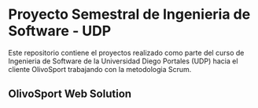 # Proyecto Semestral de Ingenieria de Software - UDP
Este repositorio contiene el proyectos realizado como parte del curso de Ingenieria de Software de la Universidad Diego Portales (UDP) hacia el cliente OlivoSport trabajando con la metodologia Scrum.
## OlivoSport Web Solution
